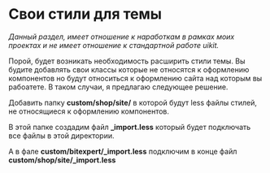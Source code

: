 # Свои стили для темы

_Данный раздел, имеет отношение к наработкам в рамках моих проектах и не имеет отношение к стандартной работе uikit._

Порой, будет возникать необходимость расширить стили темы. Вы будите добавлять свои классы которые не относятся к оформлению компонентов но будут относиться к оформлению сайта над которым вы рабоатете. В таком случаи, я предлагаю следующее решение. 

Добавить папку **custom/shop/site/** в которой будут less файлы стилей, не относящиеся к оформлению компонентов.

В этой папке создадим файл **\_import.less** который будет подключать все файлы в этой директории.

А в фале **custom/bitexpert/\_import.less** подключим в конце файл **custom/shop/site/\_import.less**